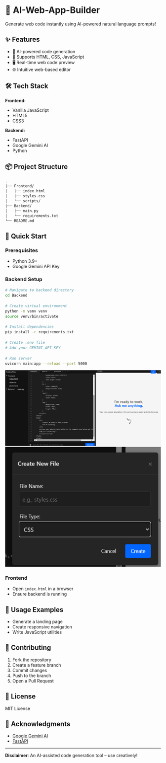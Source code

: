 # 🤖 AI-Web-App-Builder

Generate web code instantly using AI-powered natural language prompts!

## ✨ Features

- 🚀 AI-powered code generation
- 📝 Supports HTML, CSS, JavaScript
- 🖥️ Real-time web code preview
- 🌐 Intuitive web-based editor

## 🛠️ Tech Stack

**Frontend:**
- Vanilla JavaScript
- HTML5
- CSS3

**Backend:**
- FastAPI
- Google Gemini AI
- Python

## 📦 Project Structure

```
.
├── Frontend/
│   ├── index.html
│   ├── styles.css
│   └── scripts/
├── Backend/
│   ├── main.py
│   └── requirements.txt
└── README.md
```

## 🚀 Quick Start

### Prerequisites
- Python 3.9+
- Google Gemini API Key

### Backend Setup
```bash
# Navigate to backend directory
cd Backend

# Create virtual environment
python -m venv venv
source venv/bin/activate

# Install dependencies
pip install -r requirements.txt

# Create .env file
# Add your GEMINI_API_KEY

# Run server
uvicorn main:app --reload --port 5000
```
![alt text](image.png)
![alt text](image-1.png)
### Frontend
- Open `index.html` in a browser
- Ensure backend is running


## 🎯 Usage Examples

- Generate a landing page
- Create responsive navigation
- Write JavaScript utilities

## 🤝 Contributing

1. Fork the repository
2. Create a feature branch
3. Commit changes
4. Push to the branch
5. Open a Pull Request

## 📄 License

MIT License

## 🌟 Acknowledgments

- [Google Gemini AI](https://deepmind.google/technologies/gemini/)
- [FastAPI](https://fastapi.tiangolo.com/)

---

**Disclaimer**: An AI-assisted code generation tool – use creatively!